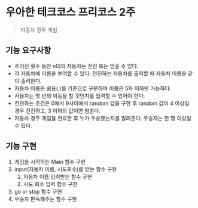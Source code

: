 # 우아한 테크코스 프리코스 2주

> 자동차 경주 게임

## 기능 요구사항

- 주어진 횟수 동안 n대의 자동차는 전진 또는 멈출 수 있다.
- 각 자동차에 이름을 부여할 수 있다. 전진하는 자동차를 출력할 때 자동차 이름을 같이 출력한다.
- 자동차 이름은 쉼표(,)를 기준으로 구분하며 이름은 5자 이하만 가능하다.
- 사용자는 몇 번의 이동을 할 것인지를 입력할 수 있어야 한다.
- 전진하는 조건은 0에서 9사이에서 random 값을 구한 후 random 값이 4 이상일 경우 전진하고, 3 이하의 값이면 멈춘다.
- 자동차 경주 게임을 완료한 후 누가 우승했는지를 알려준다. 우승자는 한 명 이상일 수 있다.

## 기능 구현

1. 게임을 시작하는 Main 함수 구현
2. input(자동차 이름, 시도회수)를 받는 함수 구현
   1. 자동차 이름 입력받는 함수 구현
   2. 시도 회수 입력 함수 구현
3. go or stop 함수 구현
4. 우승자 판독해주는 함수 구현
